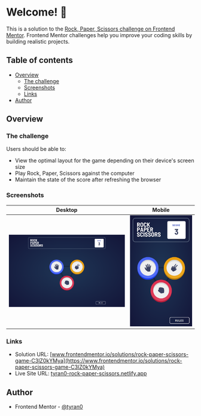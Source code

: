 # Welcome! 👋

This is a solution to the [Rock, Paper, Scissors challenge on Frontend Mentor](https://www.frontendmentor.io/challenges/rock-paper-scissors-game-pTgwgvgH). Frontend Mentor challenges help you improve your coding skills by building realistic projects. 

## Table of contents

- [Overview](#overview)
  - [The challenge](#the-challenge)
  - [Screenshots](#screenshots)
  - [Links](#links)
- [Author](#author)

## Overview

### The challenge

Users should be able to:

- View the optimal layout for the game depending on their device's screen size
- Play Rock, Paper, Scissors against the computer
- Maintain the state of the score after refreshing the browser

### Screenshots

| Desktop | Mobile |
|---|---|
|![](/screenshots/desktop.png)|![](/screenshots/mobile.png)|

### Links

- Solution URL: [www.frontendmentor.io/solutions/rock-paper-scissors-game-C3lZ0kYMya](https://www.frontendmentor.io/solutions/rock-paper-scissors-game-C3lZ0kYMya)
- Live Site URL: [tyran0-rock-paper-scissors.netlify.app](https://tyran0-rock-paper-scissors.netlify.app)

## Author

- Frontend Mentor - [@tyran0](https://www.frontendmentor.io/profile/tyran0)